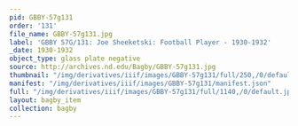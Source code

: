 ```yaml
---
pid: GBBY-57g131
order: '131'
file_name: GBBY-57g131.jpg
label: 'GBBY 57G/131: Joe Sheeketski: Football Player - 1930-1932'
_date: 1930-1932
object_type: glass plate negative
source: http://archives.nd.edu/Bagby/GBBY-57g131.jpg
thumbnail: "/img/derivatives/iiif/images/GBBY-57g131/full/250,/0/default.jpg"
manifest: "/img/derivatives/iiif/images/GBBY-57g131/manifest.json"
full: "/img/derivatives/iiif/images/GBBY-57g131/full/1140,/0/default.jpg"
layout: bagby_item
collection: bagby
---
```

